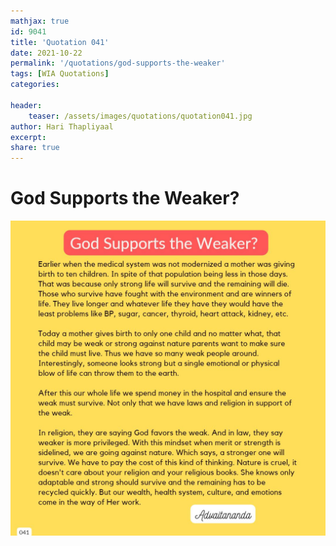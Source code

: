 ```yaml
---
mathjax: true
id: 9041
title: 'Quotation 041'
date: 2021-10-22
permalink: '/quotations/god-supports-the-weaker'
tags: [WIA Quotations] 
categories: 

header:
    teaser: /assets/images/quotations/quotation041.jpg
author: Hari Thapliyaal 
excerpt:
share: true 
---
```


# God Supports the Weaker?

![God Supports the Weaker?](/assets/images/quotations/quotation041.jpg)
